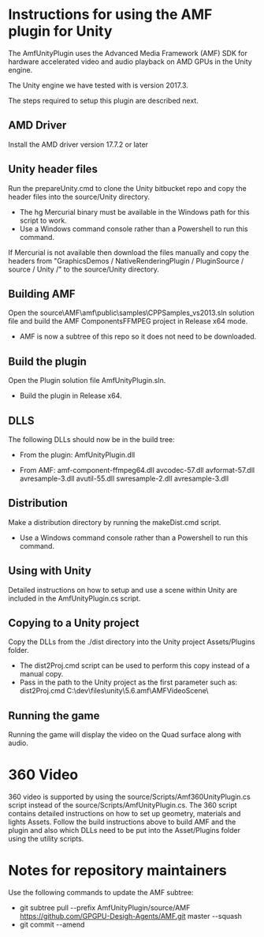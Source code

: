 # Instructions for using the AMF plugin for Unity

The AmfUnityPlugin uses the Advanced Media Framework (AMF) SDK for hardware accelerated video and audio playback on AMD GPUs in the Unity engine.

The Unity engine we have tested with is version 2017.3.

The steps required to setup this plugin are described next.

## AMD Driver 

Install the AMD driver version 17.7.2 or later

## Unity header files 

Run the prepareUnity.cmd to clone the Unity bitbucket repo and copy the header files into the source/Unity directory.

- The hg Mercurial binary must be available in the Windows path for this script to work.
- Use a Windows command console rather than a Powershell to run this command.

If Mercurial is not available then download the files manually and copy the headers from "GraphicsDemos / NativeRenderingPlugin / PluginSource / source / Unity /" to the source/Unity directory.

## Building AMF 

Open the source\AMF\amf\public\samples\CPPSamples_vs2013.sln solution file and build the AMF ComponentsFFMPEG project in Release x64 mode.

- AMF is now a subtree of this repo so it does not need to be downloaded.

## Build the plugin

Open the Plugin solution file AmfUnityPlugin.sln.

- Build the plugin in Release x64.
	
## DLLS 

The following DLLs should now be in the build tree:

- From the plugin: AmfUnityPlugin.dll
		
- From AMF: amf-component-ffmpeg64.dll avcodec-57.dll avformat-57.dll avresample-3.dll avutil-55.dll swresample-2.dll avresample-3.dll
		
## Distribution 

Make a distribution directory by running the makeDist.cmd script.

- Use a Windows command console rather than a Powershell to run this command.

## Using with Unity

Detailed instructions on how to setup and use a scene within Unity are included in the
AmfUnityPlugin.cs script.

## Copying to a Unity project

Copy the DLLs from the ./dist directory into the Unity project Assets/Plugins folder.

- The dist2Proj.cmd script can be used to perform this copy instead of a manual copy.
- Pass in the path to the Unity project as the first parameter such as: dist2Proj.cmd C:\dev\files\unity\5.6.amf\AMFVideoScene\

## Running the game

Running the game will display the video on the Quad surface along with audio.


# 360 Video

360 video is supported by using the source/Scripts/Amf360UnityPlugin.cs script instead of the source/Scripts/AmfUnityPlugin.cs. The 360 script
contains detailed instructions on how to set up geometry, materials and lights Assets.  Follow the build instructions above to build AMF and 
the plugin and also which DLLs need to be put into the Asset/Plugins folder using the utility scripts.


# Notes for repository maintainers

Use the following commands to update the AMF subtree:

- git subtree pull --prefix AmfUnityPlugin/source/AMF https://github.com/GPGPU-Desigh-Agents/AMF.git master --squash
- git commit --amend
	



